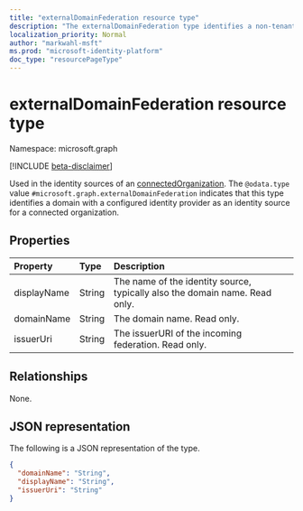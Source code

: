 ```yaml
---
title: "externalDomainFederation resource type"
description: "The externalDomainFederation type identifies a non-tenant domain with a configured identity provider as an identity source for a connected organization."
localization_priority: Normal
author: "markwahl-msft"
ms.prod: "microsoft-identity-platform"
doc_type: "resourcePageType"
---
```


# externalDomainFederation resource type

Namespace: microsoft.graph

[!INCLUDE [beta-disclaimer](../../includes/beta-disclaimer.md)]

Used in the identity sources of an [connectedOrganization](connectedOrganization.md). The `@odata.type` value `#microsoft.graph.externalDomainFederation` indicates that this type identifies a domain with a configured identity provider as an identity source for a connected organization.

## Properties

| Property                     | Type                      | Description |
| :--------------------------- | :------------------------ | :---------- |
| displayName |String | The name of the identity source, typically also the domain name. Read only. |
| domainName |String | The domain name. Read only. |
| issuerUri |String | The issuerURI of the incoming federation. Read only. |

## Relationships

None.

## JSON representation

The following is a JSON representation of the type.

<!-- {
  "blockType": "resource",
  "optionalProperties": [

  ],
  "@odata.type": "microsoft.graph.externalDomainFederation",
  "baseType": "microsoft.graph.identitySource"
}-->

```json
{
  "domainName": "String",
  "displayName": "String",
  "issuerUri": "String"
}
```

<!-- uuid: 16cd6b66-4b1a-43a1-adaf-3a886856ed98
2019-02-04 14:57:30 UTC -->
<!-- {
  "type": "#page.annotation",
  "description": "externalDomainFederation resource type",
  "keywords": "",
  "section": "documentation",
  "tocPath": ""
}-->

